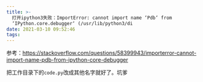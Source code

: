 ```yaml
---
title: >-
  打开ipython3失败：ImportError: cannot import name ‘Pdb‘ from
  ‘IPython.core.debugger‘ (/usr/lib/python3/di
date: 2021-03-10 09:52:46
tags:
---
```


参考：<https://stackoverflow.com/questions/58399943/importerror-cannot-import-name-pdb-from-ipython-core-debugger>

把工作目录下的`code.py`改成其他名字就好了。坑爹
